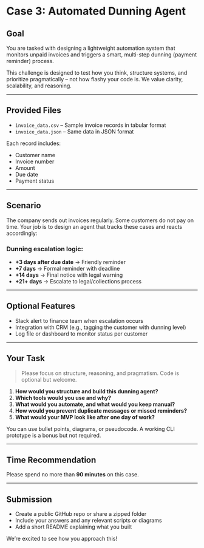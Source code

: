 
#  Case 3: Automated Dunning Agent

##  Goal

You are tasked with designing a lightweight automation system that monitors unpaid invoices and triggers a smart, multi-step dunning (payment reminder) process.

This challenge is designed to test how you think, structure systems, and prioritize pragmatically – not how flashy your code is. We value clarity, scalability, and reasoning.

---

##  Provided Files

- `invoice_data.csv` – Sample invoice records in tabular format
- `invoice_data.json` – Same data in JSON format

Each record includes:
- Customer name
- Invoice number
- Amount
- Due date
- Payment status

---

##  Scenario

The company sends out invoices regularly. Some customers do not pay on time. Your job is to design an agent that tracks these cases and reacts accordingly:

### Dunning escalation logic:

- **+3 days after due date** → Friendly reminder
- **+7 days** → Formal reminder with deadline
- **+14 days** → Final notice with legal warning
- **+21+ days** → Escalate to legal/collections process

---

##  Optional Features

- Slack alert to finance team when escalation occurs
- Integration with CRM (e.g., tagging the customer with dunning level)
- Log file or dashboard to monitor status per customer

---

##  Your Task

> Please focus on structure, reasoning, and pragmatism. Code is optional but welcome.

1. **How would you structure and build this dunning agent?**
2. **Which tools would you use and why?**
3. **What would you automate, and what would you keep manual?**
4. **How would you prevent duplicate messages or missed reminders?**
5. **What would your MVP look like after one day of work?**

You can use bullet points, diagrams, or pseudocode. A working CLI prototype is a bonus but not required.

---

##  Time Recommendation

Please spend no more than **90 minutes** on this case.

---

##  Submission

- Create a public GitHub repo or share a zipped folder
- Include your answers and any relevant scripts or diagrams
- Add a short README explaining what you built

We’re excited to see how you approach this!
